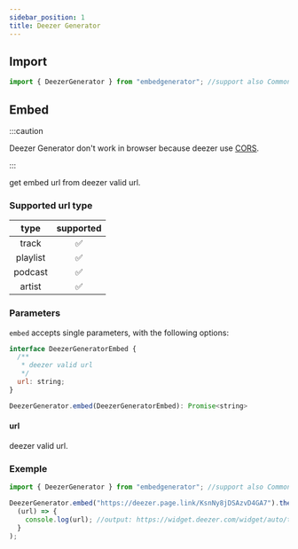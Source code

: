 ```yaml
---
sidebar_position: 1
title: Deezer Generator
---
```


## Import

```js
import { DeezerGenerator } from "embedgenerator"; //support also CommonJS syntax
```

## Embed

:::caution

Deezer Generator don't work in browser because deezer use [CORS](https://developer.mozilla.org/fr/docs/Web/HTTP/CORS).

:::

get embed url from deezer valid url.

### Supported url type

|   type   | supported |
| :------: | :-------: |
|  track   |    ✅     |
| playlist |    ✅     |
| podcast  |    ✅     |
|  artist  |    ✅     |

### Parameters

`embed` accepts single parameters, with the following options:

```js
interface DeezerGeneratorEmbed {
  /**
   * deezer valid url
   */
  url: string;
}

DeezerGenerator.embed(DeezerGeneratorEmbed): Promise<string>
```

#### url

deezer valid url.

### Exemple

```js
import { DeezerGenerator } from "embedgenerator"; //support also CommonJS syntax

DeezerGenerator.embed("https://deezer.page.link/KsnNy8jDSAzvD4GA7").then(
  (url) => {
    console.log(url); //output: https://widget.deezer.com/widget/auto/track/66677621?autoplay=false&radius=true&tracklist=true
  }
);
```
